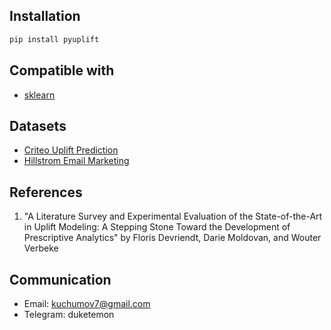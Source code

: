 ## Installation
```bash
pip install pyuplift
```

## Compatible with
* [sklearn](https://github.com/scikit-learn/scikit-learn)

## Datasets
* [Criteo Uplift Prediction](http://ailab.criteo.com/criteo-uplift-prediction-dataset)
* [Hillstrom Email Marketing](https://blog.minethatdata.com/2008/05/best-answer-e-mail-analytics-challenge.html)

## References
1) "A Literature Survey and Experimental Evaluation of the State-of-the-Art in Uplift Modeling: A Stepping Stone Toward the Development of Prescriptive Analytics" by Floris Devriendt, Darie Moldovan, and Wouter Verbeke

## Communication
* Email: kuchumov7@gmail.com
* Telegram: duketemon
